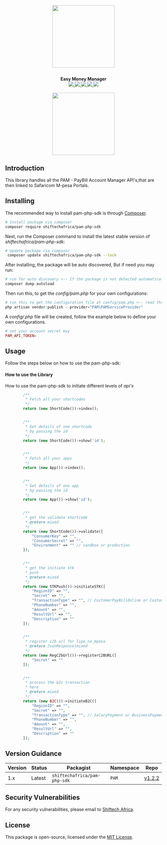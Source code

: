 # <p align="center"><a href="https://pam.easyncpay.com" target="_blank"><img width="200" src="https://pam.easyncpay.com/img/logo.png"></a></p>

<p align="center">
  <b>Easy Money Manager</b><br>
  <a href="https://github.com/SHIFTECH-AFRICA/pam-php-sdk/issues">
  <img src="https://img.shields.io/github/issues/SHIFTECH-AFRICA/pam-php-sdk.svg">
  </a>
  <a href="https://github.com/SHIFTECH-AFRICA/pam-php-sdk/network/members">
  <img src="https://img.shields.io/github/forks/SHIFTECH-AFRICA/pam-php-sdk.svg">
  </a>
  <a href="https://github.com/SHIFTECH-AFRICA/pam-php-sdk/stargazers">
  <img src="https://img.shields.io/github/stars/SHIFTECH-AFRICA/pam-php-sdk.svg">
  </a>
  <a href="https://packagist.org/packages/shiftechafrica/pam-php-sdk">
  <img src="https://poser.pugx.org/shiftechafrica/pam-php-sdk/v/stable">
  </a>
  <a href="https://packagist.org/packages/shiftechafrica/pam-php-sdk">
  <img src="https://poser.pugx.org/shiftechafrica/pam-php-sdk/downloads">
  </a>
  <br><br>
  <img src="https://pam.easyncpay.com/img/about/circle.png" width="200">
</p>

## Introduction
This library handles all the PAM - PayBill Account Manager API's,that are then linked to Safaricom M-pesa Portals.

## Installing

The recommended way to install pam-php-sdk is through
[Composer](http://getcomposer.org).

```bash
# Install package via composer
composer require shiftechafrica/pam-php-sdk
```

Next, run the Composer command to install the latest stable version of *shiftechafrica/pam-php-sdk*:

```bash
# Update package via composer
 composer update shiftechafrica/pam-php-sdk --lock
```

After installing, the package will be auto discovered, But if need you may run:

```php
# run for auto discovery <-- If the package is not detected automatically -->
composer dump-autoload
```

Then run this, to get the *config/pam.php* for your own configurations:

```php
# run this to get the configuration file at config/pam.php <-- read through it -->
php artisan vendor:publish --provider="PAM\PAMServiceProvider"
```
A *config/.php* file will be created, follow the example below to define your own configurations.

```php
# set your account secret key
PAM_API_TOKEN=
```

## Usage
Follow the steps below on how to use the pam-php-sdk:

#### How to use the Library
How to use the pam-php-sdk to initiate different levels of *api's*

```php
        /**
         * Fetch all your shortcodes
         */
        return (new ShortCode())->index();


        /**
         * Get details of one shortcode
         * by passing the id
         */
        return (new ShortCode())->show('id');


        /**
         * Fetch all your apps
         */
        return (new App())->index();


        /**
         * Get details of one app
         * by passing the id
         */
        return (new App())->show('id');


        /**
         * get the validate shortcode
         * @return mixed
         */
        return (new ShortCode())->validate([
            "ConsumerKey" => "",
            "ConsumerSecret" => "",
            "Environment" => "" // sandbox or production
        ]);


        /**
         * get the initiate stk
         * push
         * @return mixed
         */
        return (new STKPush())->initiateSTK([
            "RegionID" => "",
            "Secret" => "",
            "TransactionType" => "", // CustomerPayBillOnline or CustomerBuyGoodsOnline
            "PhoneNumber" => "",
            "Amount" => "",
            "ResultUrl" => "",
            "Description" => ""
        ]);


        /**
         * register c2b url for lipa_na_mpesa
         * @return JsonResponse|mixed
         */
        return (new RegC2bUrl())->registerC2BURL([
            "Secret" => ""
        ]);


        /**
         * process the b2c transaction
         * here
         * @return mixed
         */
        return (new B2C())->initiateB2C([
            "RegionID" => "",
            "Secret" => "",
            "TransactionType" => "", // SalaryPayment or BusinessPayment or PromotionPayment
            "PhoneNumber" => "",
            "Amount" => "",
            "ResultUrl" => "",
            "Description" => ""
        ]);
```

## Version Guidance

| Version | Status     | Packagist           | Namespace    | Repo                |
|---------|------------|---------------------|--------------|---------------------|
| 1.x     | Latest     | `shiftechafrica/pam-php-sdk` | `PAM` | [v1.2.2](https://github.com/SHIFTECH-AFRICA/pam-php-sdk/releases/tag/v1.2.2)|

[pam-php-sdk-repo]: https://github.com/SHIFTECH-AFRICA/pam-php-sdk.git

## Security Vulnerabilities
 For any security vulnerabilities, please email to [Shiftech Africa](mailto:bugs@shiftech.co.ke).
 
## License
 This package is open-source, licensed under the [MIT License](https://opensource.org/licenses/MIT).
